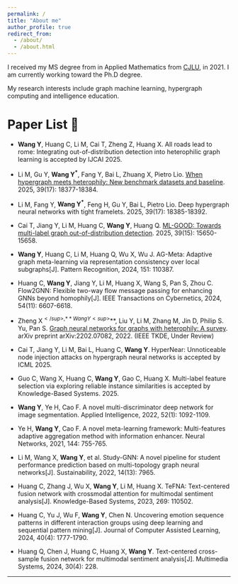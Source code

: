 ```yaml
---
permalink: /
title: "About me"
author_profile: true
redirect_from: 
  - /about/
  - /about.html
---
```


I received my MS degree from in Applied Mathematics from [CJLU](https://www.cjlu.edu.cn), in 2021. I am currently working toward the Ph.D degree.

My research interests include graph machine learning, hypergraph computing and intelligence education.

# Paper List 📰

* **Wang Y**, Huang C, Li M, Cai T, Zheng Z, Huang X. All roads lead to rome: Integrating out-of-distribution detection into heterophilic graph learning is accepted by IJCAI 2025. 

* Li M, Gu Y, **Wang Y<sup>*</sup>**, Fang Y, Bai L, Zhuang X, Pietro Lio. [When hypergraph meets heterophily: New benchmark datasets and baseline](https://github.com/kellysylvia77/HyperUFG). 2025, 39(17): 18377-18384.

* Li M, Fang Y, **Wang Y<sup>*</sup>**, Feng H, Gu Y, Bai L, Pietro Lio. Deep hypergraph neural networks with tight framelets. 2025, 39(17): 18385-18392.

* Cai T, Jiang Y, Li M, Huang C, **Wang Y**, Huang Q. [ML-GOOD: Towards multi-label graph out-of-distribution detection](https://github.com/ca1man-2022/ML-GOOD). 2025, 39(15): 15650-15658. 

* **Wang Y**, Huang C, Li M, Huang Q, Wu X, Wu J. AG-Meta: Adaptive graph meta-learning via representation consistency over local subgraphs[J]. Pattern Recognition, 2024, 151: 110387. 

* Huang C, **Wang Y**, Jiang Y, Li M, Huang X, Wang S, Pan S, Zhou C. Flow2GNN: Flexible two-way flow message passing for enhancing GNNs beyond homophily[J]. IEEE Transactions on Cybernetics, 2024, 54(11): 6607-6618. 

* Zheng X<sup>$</sup>, **Wang Y<sup>$</sup>**, Liu Y, Li M, Zhang M, Jin D, Philip S. Yu, Pan S. [Graph neural networks for graphs with heterophily: A survey](https://arxiv.org/pdf/2202.07082). arXiv preprint arXiv:2202.07082, 2022. (IEEE TKDE, Under Review)

* Cai T, Jiang Y, Li M, Bai L, Huang C, **Wang Y**. HyperNear: Unnoticeable node injection attacks on hypergraph neural networks is accepted by ICML 2025.

* Guo C, Wang X, Huang C, **Wang Y**, Gao C, Huang X. Multi-label feature selection via exploring reliable instance similarities is accepted by Knowledge-Based Systems. 2025.

* **Wang Y**, Ye H, Cao F. A novel multi-discriminator deep network for image segmentation. Applied Intelligence, 2022, 52(1): 1092-1109.

* Ye H, **Wang Y**, Cao F. A novel meta-learning framework: Multi-features adaptive aggregation method with information enhancer. Neural Networks, 2021, 144: 755-765.

* Li M, Wang X, **Wang Y**, et al. Study-GNN: A novel pipeline for student performance prediction based on multi-topology graph neural networks[J]. Sustainability, 2022, 14(13): 7965. 

* Huang C, Zhang J, Wu X, **Wang Y**, Li M, Huang X. TeFNA: Text-centered fusion network with crossmodal attention for multimodal sentiment analysis[J]. Knowledge-Based Systems, 2023, 269: 110502. 

* Huang C, Yu J, Wu F, **Wang Y**, Chen N. Uncovering emotion sequence patterns in different interaction groups using deep learning and sequential pattern mining[J]. Journal of Computer Assisted Learning, 2024, 40(4): 1777-1790. 

* Huang Q, Chen J, Huang C, Huang X, **Wang Y**. Text-centered cross-sample fusion network for multimodal sentiment analysis[J]. Multimedia Systems, 2024, 30(4): 228. 

---
